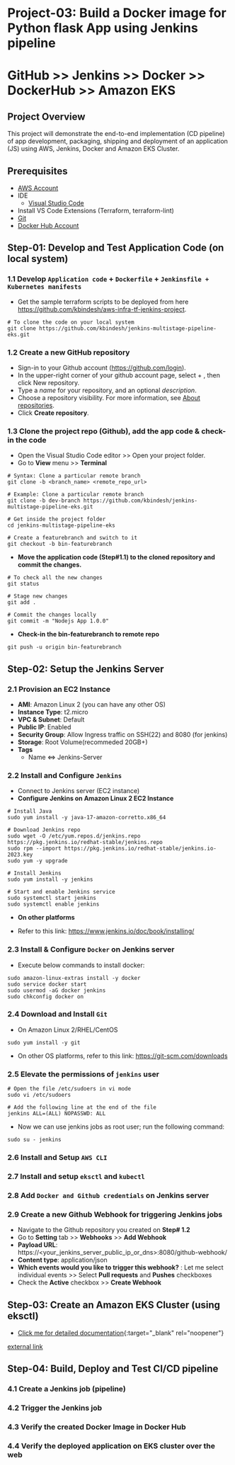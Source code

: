 # Project-03: Build a Docker image for Python flask App using Jenkins pipeline

# GitHub >> Jenkins >> Docker >> DockerHub >> Amazon EKS

## Project Overview

This project will demonstrate the end-to-end implementation (CD pipeline) of app development, packaging, shipping and deployment of an application (JS) using AWS, Jenkins, Docker and Amazon EKS Cluster.

## Prerequisites

- [AWS Account](https://aws.amazon.com/free/)
- IDE
  - [Visual Studio Code](https://code.visualstudio.com/download)
- Install VS Code Extensions (Terraform, terraform-lint)
- [Git](https://git-scm.com/downloads)
- [Docker Hub Account](https://hub.docker.com/signup)

## Step-01: Develop and Test Application Code (on local system)

### 1.1 Develop `Application code` + `Dockerfile` + `Jenkinsfile + Kubernetes manifests`

- Get the sample terraform scripts to be deployed from here https://github.com/kbindesh/aws-infra-tf-jenkins-project.

```
# To clone the code on your local system
git clone https://github.com/kbindesh/jenkins-multistage-pipeline-eks.git
```

### 1.2 Create a new GitHub repository

- Sign-in to your Github account (https://github.com/login).
- In the upper-right corner of your github account page, select + , then click New repository.
- Type a _name_ for your repository, and an optional _description_.
- Choose a repository visibility. For more information, see [About repositories](https://docs.github.com/en/repositories/creating-and-managing-repositories/about-repositories#about-repository-visibility).
- Click **Create repository**.

### 1.3 Clone the project repo (Github), add the app code & check-in the code

- Open the Visual Studio Code editor >> Open your project folder.
- Go to **View** menu >> **Terminal**

```
# Syntax: Clone a particular remote branch
git clone -b <branch_name> <remote_repo_url>

# Example: Clone a particular remote branch
git clone -b dev-branch https://github.com/kbindesh/jenkins-multistage-pipeline-eks.git

# Get inside the project folder
cd jenkins-multistage-pipeline-eks

# Create a featurebranch and switch to it
git checkout -b bin-featurebranch
```

- **Move the application code (Step#1.1) to the cloned repository and commit the changes.**

```
# To check all the new changes
git status

# Stage new changes
git add .

# Commit the changes locally
git commit -m "Nodejs App 1.0.0"
```

- **Check-in the bin-featurebranch to remote repo**

```
git push -u origin bin-featurebranch
```

## Step-02: Setup the Jenkins Server

### 2.1 Provision an EC2 Instance

- **AMI**: Amazon Linux 2 (you can have any other OS)
- **Instance Type**: t2.micro
- **VPC & Subnet**: Default
- **Public IP**: Enabled
- **Security Group**: Allow Ingress traffic on SSH(22) and 8080 (for jenkins)
- **Storage**: Root Volume(recommeded 20GB+)
- **Tags**
  - Name <=> Jenkins-Server

### 2.2 Install and Configure `Jenkins`

- Connect to Jenkins server (EC2 instance)
- **Configure Jenkins on Amazon Linux 2 EC2 Instance**

```
# Install Java
sudo yum install -y java-17-amazon-corretto.x86_64

# Download Jenkins repo
sudo wget -O /etc/yum.repos.d/jenkins.repo https://pkg.jenkins.io/redhat-stable/jenkins.repo
sudo rpm --import https://pkg.jenkins.io/redhat-stable/jenkins.io-2023.key
sudo yum -y upgrade

# Install Jenkins
sudo yum install -y jenkins

# Start and enable Jenkins service
sudo systemctl start jenkins
sudo systemctl enable jenkins
```

- **On other platforms**

- Refer to this link: https://www.jenkins.io/doc/book/installing/

### 2.3 Install & Configure `Docker` on Jenkins server

- Execute below commands to install docker:

```
sudo amazon-linux-extras install -y docker
sudo service docker start
sudo usermod -aG docker jenkins
sudo chkconfig docker on
```

### 2.4 Download and Install `Git`

- On Amazon Linux 2/RHEL/CentOS

```
sudo yum install -y git
```

- On other OS platforms, refer to this link: https://git-scm.com/downloads

### 2.5 Elevate the permissions of `jenkins` user

```
# Open the file /etc/sudoers in vi mode
sudo vi /etc/sudoers

# Add the following line at the end of the file
jenkins ALL=(ALL) NOPASSWD: ALL
```

- Now we can use jenkins jobs as root user; run the following command:

```
sudo su - jenkins
```

### 2.6 Install and Setup `AWS CLI`

### 2.7 Install and setup `eksctl` and `kubectl`

### 2.8 Add `Docker and Github credentials` on Jenkins server

### 2.9 Create a new Github Webhook for triggering Jenkins jobs

- Navigate to the Github repository you created on **Step# 1.2**
- Go to **Setting** tab >> **Webhooks** >> **Add Webhook**
- **Payload URL**: https://<your_jenkins_server_public_ip_or_dns>:8080/github-webhook/
- **Content type**: application/json
- **Which events would you like to trigger this webhook?** : Let me select individual events >> Select **Pull requests** and **Pushes** checkboxes
- Check the **Active** checkbox >> **Create Webhook**

## Step-03: Create an Amazon EKS Cluster (using eksctl)

- [Click me for detailed documentation](https://github.com/kbindesh/kubernetes-masterclass/tree/main/Module-03_Setting_up_K8s_Cluster/03-amazon-eks){:target="\_blank" rel="noopener"}

<a href="http://..." target="_blank">external link</a>

## Step-04: Build, Deploy and Test CI/CD pipeline

### 4.1 Create a Jenkins job (pipeline)

### 4.2 Trigger the Jenkins job

### 4.3 Verify the created Docker Image in Docker Hub

### 4.4 Verify the deployed application on EKS cluster over the web
